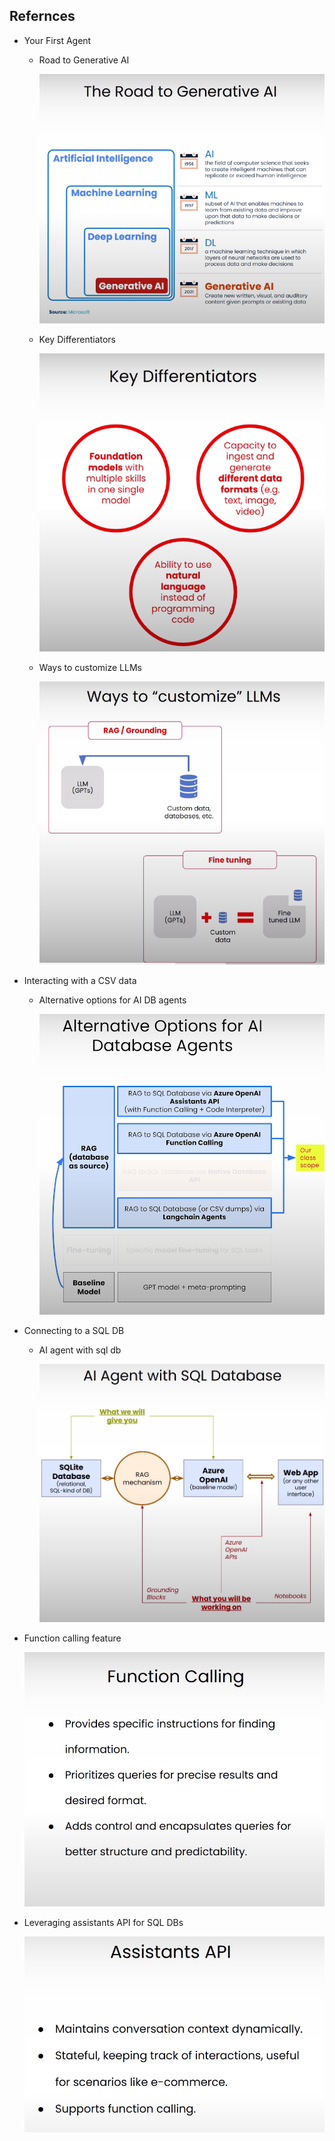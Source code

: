 ## Refernces

- Your First Agent

    - Road to Generative AI

        ![alt text](image.png)

    - Key Differentiators

        ![alt text](image-1.png)

    - Ways to customize LLMs

        ![alt text](image-2.png)

    
- Interacting with a CSV data

    - Alternative options for AI DB agents

        ![alt text](image-3.png)


- Connecting to a SQL DB

    - AI agent with sql db

        ![alt text](image-4.png)

- Function calling feature

    ![alt text](image-5.png)

- Leveraging assistants API for SQL DBs

     ![alt text](image-6.png)